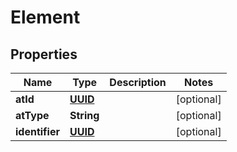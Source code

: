 

# Element

## Properties

Name | Type | Description | Notes
------------ | ------------- | ------------- | -------------
**atId** | [**UUID**](UUID.md) |  |  [optional]
**atType** | **String** |  |  [optional]
**identifier** | [**UUID**](UUID.md) |  |  [optional]




